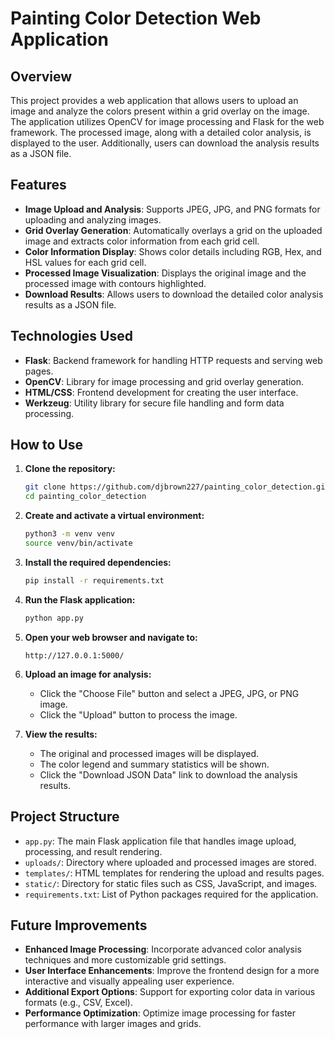 # Painting Color Detection Web Application

## Overview

This project provides a web application that allows users to upload an image and analyze the colors present within a grid overlay on the image. The application utilizes OpenCV for image processing and Flask for the web framework. The processed image, along with a detailed color analysis, is displayed to the user. Additionally, users can download the analysis results as a JSON file.

## Features

- **Image Upload and Analysis**: Supports JPEG, JPG, and PNG formats for uploading and analyzing images.
- **Grid Overlay Generation**: Automatically overlays a grid on the uploaded image and extracts color information from each grid cell.
- **Color Information Display**: Shows color details including RGB, Hex, and HSL values for each grid cell.
- **Processed Image Visualization**: Displays the original image and the processed image with contours highlighted.
- **Download Results**: Allows users to download the detailed color analysis results as a JSON file.

## Technologies Used

- **Flask**: Backend framework for handling HTTP requests and serving web pages.
- **OpenCV**: Library for image processing and grid overlay generation.
- **HTML/CSS**: Frontend development for creating the user interface.
- **Werkzeug**: Utility library for secure file handling and form data processing.

## How to Use

1. **Clone the repository:**

    ```sh
    git clone https://github.com/djbrown227/painting_color_detection.git
    cd painting_color_detection
    ```

2. **Create and activate a virtual environment:**

    ```sh
    python3 -m venv venv
    source venv/bin/activate
    ```

3. **Install the required dependencies:**

    ```sh
    pip install -r requirements.txt
    ```

4. **Run the Flask application:**

    ```sh
    python app.py
    ```

5. **Open your web browser and navigate to:**

    ```
    http://127.0.0.1:5000/
    ```

6. **Upload an image for analysis:**

    - Click the "Choose File" button and select a JPEG, JPG, or PNG image.
    - Click the "Upload" button to process the image.

7. **View the results:**

    - The original and processed images will be displayed.
    - The color legend and summary statistics will be shown.
    - Click the "Download JSON Data" link to download the analysis results.

## Project Structure

- `app.py`: The main Flask application file that handles image upload, processing, and result rendering.
- `uploads/`: Directory where uploaded and processed images are stored.
- `templates/`: HTML templates for rendering the upload and results pages.
- `static/`: Directory for static files such as CSS, JavaScript, and images.
- `requirements.txt`: List of Python packages required for the application.

## Future Improvements

- **Enhanced Image Processing**: Incorporate advanced color analysis techniques and more customizable grid settings.
- **User Interface Enhancements**: Improve the frontend design for a more interactive and visually appealing user experience.
- **Additional Export Options**: Support for exporting color data in various formats (e.g., CSV, Excel).
- **Performance Optimization**: Optimize image processing for faster performance with larger images and grids.
